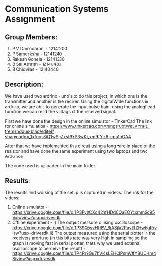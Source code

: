 # Communication Systems Assignment 

## Group Members:
1) P V Damodaram - 12141200
2) P Sameeksha - 12141240
3) Rakesh Gonela - 12141330
4) B Sai Ashrith - 12140480
5) B Chidvilas - 12140440

## Description:
We have used two ardrino - uno's to do this project, in which one is the transmitter and another is the reciver.
Using the digitalWrite functions in ardrino, we are able to generate the input pulse train.
using the analogRead function we can read the voltags of the received signal.

First we have done the design in the online simulator - TinkerCad 
The link for online simulation - https://www.tinkercad.com/things/0otWeEVYnPE-tremendous-blad/editel?sharecode=_1xfuqs8iQ1wSgZxst9YP3wKi_xm9fYiz6-cpu1hOA4

After that we have implemented this circuit using a long wire in place of the resistor and have done the same experiment using two laptops and two Arduinos

The code used is uploaded in the main folder.

## Results:
The results and working of the setup is captured in videos.
The link for the videos:
1) Online simulator - https://drive.google.com/file/d/1P3Fy0CXc42hfHDdCQaEOYcxmmSc95Vx5/view?usp=drivesdk
2) Offline experiment - i) The output measure d using oscilloscope - https://drive.google.com/file/d/1P39Q5svHfI8V_8jASjIa2PavtRZHwKgR/view?usp=drivesdk
ii) The output measured using the serial plotter in the receivers ardriuno (in this bits rate was very high in sampling so the graph is moving fast in serial plotter, thats why we used external oscilloscope to perceive the result) - https://drive.google.com/file/d/1P4Rr9Gu7hVj4sLEHClPsmVffY8UCHm4S/view?usp=drivesdk



